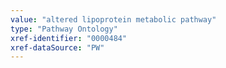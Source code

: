 ```yaml
---
value: "altered lipoprotein metabolic pathway"
type: "Pathway Ontology"
xref-identifier: "0000484"
xref-dataSource: "PW"
---
```

